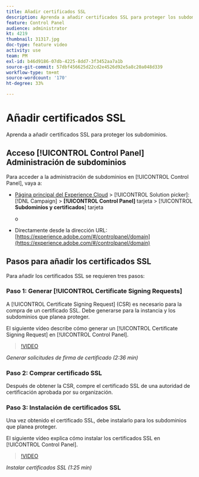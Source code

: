 ```yaml
---
title: Añadir certificados SSL
description: Aprenda a añadir certificados SSL para proteger los subdominios.
feature: Control Panel
audience: administrator
kt: 4219
thumbnail: 31317.jpg
doc-type: feature video
activity: use
team: PM
exl-id: b46d9186-07db-4225-8dd7-3f3452aa7a1b
source-git-commit: 57dbf456625d22cd2e4526d92e5a8c20a048d339
workflow-type: tm+mt
source-wordcount: '170'
ht-degree: 33%

---
```


# Añadir certificados SSL

Aprenda a añadir certificados SSL para proteger los subdominios.

## Acceso [!UICONTROL Control Panel] Administración de subdominios

Para acceder a la administración de subdominios en [!UICONTROL Control Panel], vaya a:

* [Página principal del Experience Cloud](https://experience.adobe.com/#/home) > [!UICONTROL Solution picker]: [!DNL Campaign] > **[!UICONTROL Control Panel]** tarjeta > [!UICONTROL **Subdominios y certificados**] tarjeta

   o
* Directamente desde la dirección URL: [https://experience.adobe.com/#/controlpanel/domain](https://experience.adobe.com/#/controlpanel/domain)

## Pasos para añadir los certificados SSL

Para añadir los certificados SSL se requieren tres pasos:

### Paso 1: Generar [!UICONTROL Certificate Signing Requests]

A [!UICONTROL Certificate Signing Request] (CSR) es necesario para la compra de un certificado SSL. Debe generarse para la instancia y los subdominios que planea proteger.

El siguiente vídeo describe cómo generar un [!UICONTROL Certificate Signing Request] en [!UICONTROL Control Panel].

>[!VIDEO](https://video.tv.adobe.com/v/31317?quality=12)

*Generar solicitudes de firma de certificado (2:36 min)*

### Paso 2: Comprar certificado SSL

Después de obtener la CSR, compre el certificado SSL de una autoridad de certificación aprobada por su organización.

### Paso 3: Instalación de certificados SSL

Una vez obtenido el certificado SSL, debe instalarlo para los subdominios que planea proteger.

El siguiente vídeo explica cómo instalar los certificados SSL en [!UICONTROL Control Panel].

>[!VIDEO](https://video.tv.adobe.com/v/31166?quality=12)

*Instalar certificados SSL (1:25 min)*
